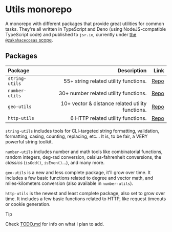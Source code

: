 # Utils monorepo

A monorepo with different packages that provide great utilities for common tasks. They're all written in TypeScript and Deno (using NodeJS-compatible TypeScript code) and published to `jsr.io`, currently under [the `@zakahacecosas` scope](https://jsr.io/@zakahacecosas).

## Packages

| Package        |                                      Description |                                                                  Link |
| :------------- | -----------------------------------------------: | --------------------------------------------------------------------: |
| `string-utils` |            55+ string related utility functions. | [Repo](https://github.com/ZakaHaceCosas/dev-utils/tree/master/number) |
| `number-utils` |            30+ number related utility functions. | [Repo](https://github.com/ZakaHaceCosas/dev-utils/tree/master/number) |
| `geo-utils`    | 10+ vector & distance related utility functions. |    [Repo](https://github.com/ZakaHaceCosas/dev-utils/tree/master/geo) |
| `http-utils`   |                6 HTTP related utility functions. |   [Repo](https://github.com/ZakaHaceCosas/dev-utils/tree/master/http) |

`string-utils` includes tools for CLI-targeted string formatting, validation, formatting, casing, counting, replacing, etc... It is, to be fair, a VERY powerful string toolkit.

`number-utils` includes number and math tools like combinatorial functions, random integers, deg-rad conversion, celsius-fahrenheit conversions, the _classics_ (`isOdd()`, `isEven()`...), and many more.

`geo-utils` is a new and less complete package, it'll grow over time. It includes a few basic functions related to degree and vector math, and miles-kilometers conversion (also available in `number-utils`).

`http-utils` is the newest and least complete package, also set to grow over time. It includes a few basic functions related to HTTP, like request timeouts or cookie generation.

> [!TIP]
> Check [TODO.md](TODO.md) for info on what I plan to add.
